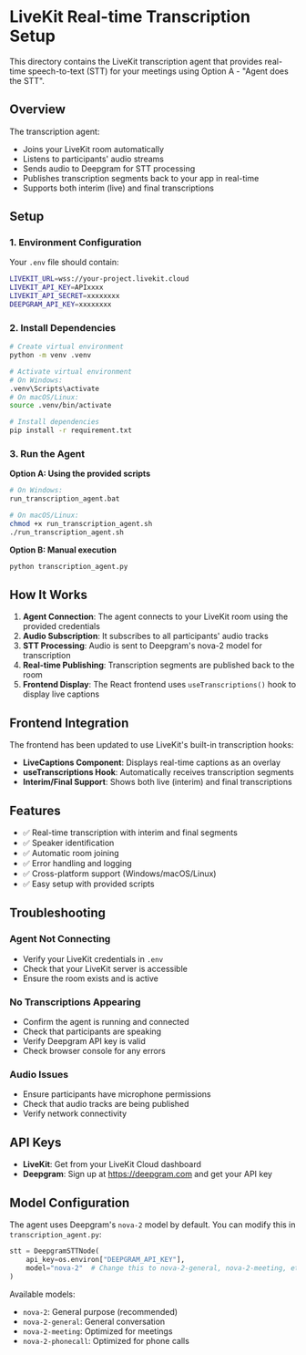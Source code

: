 # LiveKit Real-time Transcription Setup

This directory contains the LiveKit transcription agent that provides real-time speech-to-text (STT) for your meetings using Option A - "Agent does the STT".

## Overview

The transcription agent:
- Joins your LiveKit room automatically
- Listens to participants' audio streams
- Sends audio to Deepgram for STT processing
- Publishes transcription segments back to your app in real-time
- Supports both interim (live) and final transcriptions

## Setup

### 1. Environment Configuration

Your `.env` file should contain:
```bash
LIVEKIT_URL=wss://your-project.livekit.cloud
LIVEKIT_API_KEY=APIxxxx
LIVEKIT_API_SECRET=xxxxxxxx
DEEPGRAM_API_KEY=xxxxxxxx
```

### 2. Install Dependencies

```bash
# Create virtual environment
python -m venv .venv

# Activate virtual environment
# On Windows:
.venv\Scripts\activate
# On macOS/Linux:
source .venv/bin/activate

# Install dependencies
pip install -r requirement.txt
```

### 3. Run the Agent

**Option A: Using the provided scripts**
```bash
# On Windows:
run_transcription_agent.bat

# On macOS/Linux:
chmod +x run_transcription_agent.sh
./run_transcription_agent.sh
```

**Option B: Manual execution**
```bash
python transcription_agent.py
```

## How It Works

1. **Agent Connection**: The agent connects to your LiveKit room using the provided credentials
2. **Audio Subscription**: It subscribes to all participants' audio tracks
3. **STT Processing**: Audio is sent to Deepgram's nova-2 model for transcription
4. **Real-time Publishing**: Transcription segments are published back to the room
5. **Frontend Display**: The React frontend uses `useTranscriptions()` hook to display live captions

## Frontend Integration

The frontend has been updated to use LiveKit's built-in transcription hooks:

- **LiveCaptions Component**: Displays real-time captions as an overlay
- **useTranscriptions Hook**: Automatically receives transcription segments
- **Interim/Final Support**: Shows both live (interim) and final transcriptions

## Features

- ✅ Real-time transcription with interim and final segments
- ✅ Speaker identification
- ✅ Automatic room joining
- ✅ Error handling and logging
- ✅ Cross-platform support (Windows/macOS/Linux)
- ✅ Easy setup with provided scripts

## Troubleshooting

### Agent Not Connecting
- Verify your LiveKit credentials in `.env`
- Check that your LiveKit server is accessible
- Ensure the room exists and is active

### No Transcriptions Appearing
- Confirm the agent is running and connected
- Check that participants are speaking
- Verify Deepgram API key is valid
- Check browser console for any errors

### Audio Issues
- Ensure participants have microphone permissions
- Check that audio tracks are being published
- Verify network connectivity

## API Keys

- **LiveKit**: Get from your LiveKit Cloud dashboard
- **Deepgram**: Sign up at https://deepgram.com and get your API key

## Model Configuration

The agent uses Deepgram's `nova-2` model by default. You can modify this in `transcription_agent.py`:

```python
stt = DeepgramSTTNode(
    api_key=os.environ["DEEPGRAM_API_KEY"],
    model="nova-2"  # Change this to nova-2-general, nova-2-meeting, etc.
)
```

Available models:
- `nova-2`: General purpose (recommended)
- `nova-2-general`: General conversation
- `nova-2-meeting`: Optimized for meetings
- `nova-2-phonecall`: Optimized for phone calls
